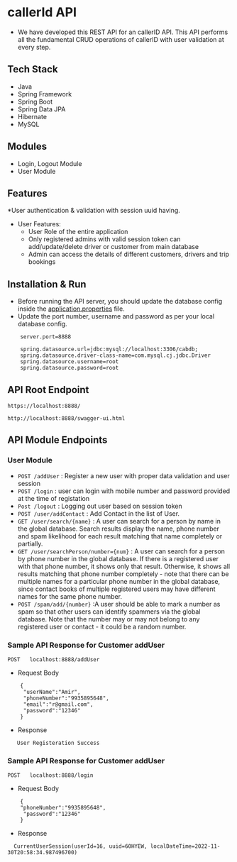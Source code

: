 # callerId API 

* We have developed this REST API for an callerID API. This API performs all the fundamental CRUD operations of callerID with user validation at every step.

## Tech Stack

* Java
* Spring Framework
* Spring Boot
* Spring Data JPA
* Hibernate
* MySQL

## Modules

* Login, Logout Module
* User Module

## Features

*User authentication & validation with session uuid having.
* User Features:
    * User Role of the entire application
    * Only registered admins with valid session token can add/update/delete driver or customer from main database
    * Admin can access the details of different customers, drivers and trip bookings
    


## Installation & Run

* Before running the API server, you should update the database config inside the [application.properties](MycallerIdApplication\src\main\resources\application.properties) file. 
* Update the port number, username and password as per your local database config.

```
    server.port=8888

    spring.datasource.url=jdbc:mysql://localhost:3306/cabdb;
    spring.datasource.driver-class-name=com.mysql.cj.jdbc.Driver
    spring.datasource.username=root
    spring.datasource.password=root

```

## API Root Endpoint

`https://localhost:8888/`

`http://localhost:8888/swagger-ui.html`


## API Module Endpoints

### User Module

* `POST /addUser` : Register a new user with proper data validation and user session
* `POST /login` : user can login with mobile number and password provided at the time of registation
* `Post /logout` : Logging out user based on session token
* `POST /user/addContact` : Add Contact in the list of User.
* `GET /user/search/{name}` : A user can search for a person by name in the global database. Search results display the name,
phone number and spam likelihood for each result matching that name completely or partially.
* `GET /user/searchPerson/number={num}` : A user can search for a person by phone number in the global database. If there is a registered user with that phone number, it shows only that result. Otherwise, it shows all results matching that phone number completely - note that there can be multiple names for a particular phone number
in the global database, since contact books of multiple registered users may have different names for the same phone number.
* `POST /spam/add/{number}` :A user should be able to mark a number as spam so that other users can identify spammers via the global database. Note that the number may or may not belong to any registered user or contact - it could be a random number.



### Sample API Response for Customer addUser

`POST   localhost:8888/addUser`

* Request Body

```
    {
     "userName":"Amir",
     "phoneNumber":"9935895648",
     "email":"r@gmail.com",
     "password":"12346"
    }
```

* Response

```
   User Registeration Success
```


### Sample API Response for Customer addUser

`POST   localhost:8888/login`

* Request Body

```
    { 
    "phoneNumber":"9935895648",
     "password":"12346"
    }
```

* Response

```
  CurrentUserSession(userId=16, uuid=60HYEW, localDateTime=2022-11-30T20:58:34.987496700)

